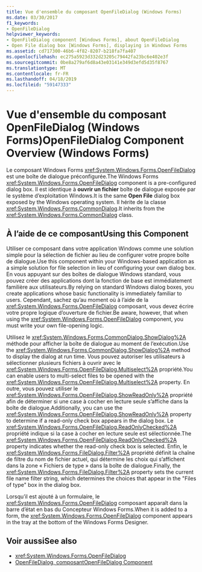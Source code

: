 ```yaml
---
title: Vue d'ensemble du composant OpenFileDialog (Windows Forms)
ms.date: 03/30/2017
f1_keywords:
- OpenFileDialog
helpviewer_keywords:
- OpenFileDialog component [Windows Forms], about OpenFileDialog
- Open File dialog box [Windows Forms], displaying in Windows Forms
ms.assetid: cd717300-46b6-4f82-8207-b218fa7fa407
ms.openlocfilehash: ec275a5923d332d23205c79442fa23bc6e402e3f
ms.sourcegitcommit: 0be8a279af6d8a43e03141e349d3efd5d35f8767
ms.translationtype: MT
ms.contentlocale: fr-FR
ms.lasthandoff: 04/18/2019
ms.locfileid: "59147333"
---
```

# <a name="openfiledialog-component-overview-windows-forms"></a><span data-ttu-id="c4cf2-102">Vue d'ensemble du composant OpenFileDialog (Windows Forms)</span><span class="sxs-lookup"><span data-stu-id="c4cf2-102">OpenFileDialog Component Overview (Windows Forms)</span></span>
<span data-ttu-id="c4cf2-103">Le composant Windows Forms <xref:System.Windows.Forms.OpenFileDialog>  est une boîte de dialogue préconfigurée.</span><span class="sxs-lookup"><span data-stu-id="c4cf2-103">The Windows Forms <xref:System.Windows.Forms.OpenFileDialog> component is a pre-configured dialog box.</span></span> <span data-ttu-id="c4cf2-104">Il est identique à **ouvrir un fichier** boîte de dialogue exposée par le système d’exploitation Windows.</span><span class="sxs-lookup"><span data-stu-id="c4cf2-104">It is the same **Open File** dialog box exposed by the Windows operating system.</span></span> <span data-ttu-id="c4cf2-105">Il hérite de la classe <xref:System.Windows.Forms.CommonDialog>.</span><span class="sxs-lookup"><span data-stu-id="c4cf2-105">It inherits from the <xref:System.Windows.Forms.CommonDialog> class.</span></span>  
  
## <a name="using-this-component"></a><span data-ttu-id="c4cf2-106">À l’aide de ce composant</span><span class="sxs-lookup"><span data-stu-id="c4cf2-106">Using this Component</span></span>  
 <span data-ttu-id="c4cf2-107">Utiliser ce composant dans votre application Windows comme une solution simple pour la sélection de fichier au lieu de configurer votre propre boîte de dialogue.</span><span class="sxs-lookup"><span data-stu-id="c4cf2-107">Use this component within your Windows-based application as a simple solution for file selection in lieu of configuring your own dialog box.</span></span> <span data-ttu-id="c4cf2-108">En vous appuyant sur des boîtes de dialogue Windows standard, vous pouvez créer des applications dont la fonction de base est immédiatement familière aux utilisateurs.</span><span class="sxs-lookup"><span data-stu-id="c4cf2-108">By relying on standard Windows dialog boxes, you create applications whose basic functionality is immediately familiar to users.</span></span> <span data-ttu-id="c4cf2-109">Cependant, sachez qu’au moment où à l’aide de la <xref:System.Windows.Forms.OpenFileDialog> composant, vous devez écrire votre propre logique d’ouverture de fichier.</span><span class="sxs-lookup"><span data-stu-id="c4cf2-109">Be aware, however, that when using the <xref:System.Windows.Forms.OpenFileDialog> component, you must write your own file-opening logic.</span></span>  
  
 <span data-ttu-id="c4cf2-110">Utilisez le <xref:System.Windows.Forms.CommonDialog.ShowDialog%2A> méthode pour afficher la boîte de dialogue au moment de l’exécution.</span><span class="sxs-lookup"><span data-stu-id="c4cf2-110">Use the <xref:System.Windows.Forms.CommonDialog.ShowDialog%2A> method to display the dialog at run time.</span></span> <span data-ttu-id="c4cf2-111">Vous pouvez autoriser les utilisateurs à sélectionner plusieurs fichiers à ouvrir avec le <xref:System.Windows.Forms.OpenFileDialog.Multiselect%2A> propriété.</span><span class="sxs-lookup"><span data-stu-id="c4cf2-111">You can enable users to multi-select files to be opened with the <xref:System.Windows.Forms.OpenFileDialog.Multiselect%2A> property.</span></span> <span data-ttu-id="c4cf2-112">En outre, vous pouvez utiliser le <xref:System.Windows.Forms.OpenFileDialog.ShowReadOnly%2A> propriété afin de déterminer si une case à cocher en lecture seule s’affiche dans la boîte de dialogue.</span><span class="sxs-lookup"><span data-stu-id="c4cf2-112">Additionally, you can use the <xref:System.Windows.Forms.OpenFileDialog.ShowReadOnly%2A> property to determine if a read-only check box appears in the dialog box.</span></span> <span data-ttu-id="c4cf2-113">Le <xref:System.Windows.Forms.OpenFileDialog.ReadOnlyChecked%2A> propriété indique si la case à cocher en lecture seule est sélectionnée.</span><span class="sxs-lookup"><span data-stu-id="c4cf2-113">The <xref:System.Windows.Forms.OpenFileDialog.ReadOnlyChecked%2A> property indicates whether the read-only check box is selected.</span></span> <span data-ttu-id="c4cf2-114">Enfin, le <xref:System.Windows.Forms.FileDialog.Filter%2A> propriété définit la chaîne de filtre du nom de fichier actuel, qui détermine les choix qui s’affichent dans la zone « Fichiers de type » dans la boîte de dialogue.</span><span class="sxs-lookup"><span data-stu-id="c4cf2-114">Finally, the <xref:System.Windows.Forms.FileDialog.Filter%2A> property sets the current file name filter string, which determines the choices that appear in the "Files of type" box in the dialog box.</span></span>  
  
 <span data-ttu-id="c4cf2-115">Lorsqu’il est ajouté à un formulaire, le <xref:System.Windows.Forms.OpenFileDialog> composant apparaît dans la barre d’état en bas du Concepteur Windows Forms.</span><span class="sxs-lookup"><span data-stu-id="c4cf2-115">When it is added to a form, the <xref:System.Windows.Forms.OpenFileDialog> component appears in the tray at the bottom of the Windows Forms Designer.</span></span>  
  
## <a name="see-also"></a><span data-ttu-id="c4cf2-116">Voir aussi</span><span class="sxs-lookup"><span data-stu-id="c4cf2-116">See also</span></span>

- <xref:System.Windows.Forms.OpenFileDialog>
- [<span data-ttu-id="c4cf2-117">OpenFileDialog, composant</span><span class="sxs-lookup"><span data-stu-id="c4cf2-117">OpenFileDialog Component</span></span>](openfiledialog-component-windows-forms.md)
